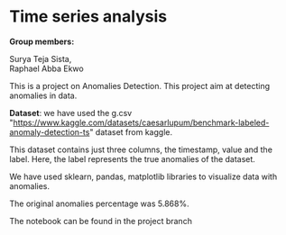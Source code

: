 # Time series analysis

**Group members:**

Surya Teja Sista,                                                                                                                                                     
Raphael Abba Ekwo


This is a project on Anomalies Detection. This project aim at detecting anomalies in data. 


**Dataset**: we have used the g.csv "https://www.kaggle.com/datasets/caesarlupum/benchmark-labeled-anomaly-detection-ts" dataset from kaggle. 


This dataset contains just three columns, the timestamp, value and the label. Here, the label represents the true anomalies of the dataset.


We have used sklearn, pandas, matplotlib libraries to visualize data with anomalies.


The original anomalies percentage was 5.868%.

The notebook can be found in the project branch
